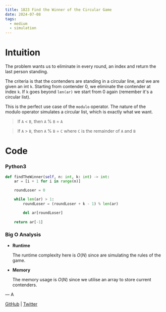 ```yaml
---
title: 1823 Find the Winner of the Circular Game
date: 2024-07-08
tags:
  - medium
  - simulation
---
```


# Intuition

The problem wants us to eliminate in every round, an index and return the last person standing.

The criteria is that the contenders are standing in a circular line, and we are given an int `k`. Starting from contender 0, we eliminate the contender at index `k`. If `k` goes beyond `len(ar)` we start from 0 again (remember it's a circular list).

This is the perfect use case of the `modulo` operator. The nature of the modulo operator simulates a circular list, which is exactly what we want.

> If `A` < `B`, 
then `A` % `B` = `A`

> If `A` > `B`, 
then `A` % `B` = `C`
where `C` is the remainder of `A` and `B`



# Code

### Python3

```python
def findTheWinner(self, n: int, k: int) -> int:
    ar = [i + 1 for i in range(n)]

    roundLoser = 0

    while len(ar) > 1:
        roundLoser = (roundLoser + k - 1) % len(ar)

        del ar[roundLoser]
    
    return ar[-1]
```

### Big O Analysis

- **Runtime**

  The runtime complexity here is $O(N)$ since are simulating the rules of the game.

- **Memory**

  The memory usage is $O(N)$ since we utilise an array to store current contenders.

— A

[GitHub](https://github.com/AtharvaKamble) | [Twitter](https://twitter.com/AtharvaKamble07)
